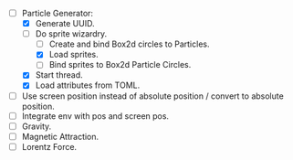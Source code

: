 - [ ] Particle Generator:
  - [x] Generate UUID.
  - [ ] Do sprite wizardry.
    - [ ] Create and bind Box2d circles to Particles.
    - [x] Load sprites.
    - [ ] Bind sprites to Box2d Particle Circles.
  - [x] Start thread.
  - [x] Load attributes from TOML. 
- [ ] Use screen position instead of absolute position / convert to absolute position.
- [ ] Integrate env with pos and screen pos.
- [ ] Gravity.
- [ ] Magnetic Attraction.
- [ ] Lorentz Force.